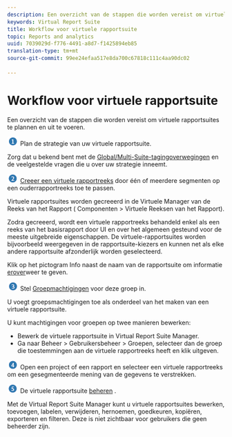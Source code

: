 ```yaml
---
description: Een overzicht van de stappen die worden vereist om virtuele rapportsuites te plannen en uit te voeren.
keywords: Virtual Report Suite
title: Workflow voor virtuele rapportsuite
topic: Reports and analytics
uuid: 7039029d-f776-4491-a8d7-f1425894eb85
translation-type: tm+mt
source-git-commit: 99ee24efaa517e8da700c67818c111c4aa90dc02

---
```



# Workflow voor virtuele rapportsuite

Een overzicht van de stappen die worden vereist om virtuele rapportsuites te plannen en uit te voeren.

![](assets/step1_icon.png) Plan de strategie van uw virtuele rapportsuite.

Zorg dat u bekend bent met de [Global/Multi-Suite-tagingoverwegingen](/help/components/vrs/vrs-considerations.md) en de veelgestelde vragen die u over uw strategie inneemt.

![](assets/step2_icon.png) [Creeer een virtuele rapportreeks](/help/components/vrs/c-workflow-vrs/vrs-create.md) door één of meerdere segmenten op een ouderrapportreeks toe te passen.

Virtuele rapportsuites worden gecreeerd in de Virtuele Manager van de Reeks van het Rapport ( Componenten > Virtuele Reeksen van het Rapport).

Zodra gecreeerd, wordt een virtuele rapportreeks behandeld enkel als een reeks van het basisrapport door UI en over het algemeen gesteund voor de meeste uitgebreide eigenschappen. De virtuele-rapportsuites worden bijvoorbeeld weergegeven in de rapportsuite-kiezers en kunnen net als elke andere rapportsuite afzonderlijk worden geselecteerd.

Klik op het pictogram Info naast de naam van de rapportsuite om informatie [erover](/help/components/vrs/c-workflow-vrs/vrs-view.md)weer te geven.

![](assets/step3_icon.png) Stel [Groepmachtigingen](/help/components/vrs/c-workflow-vrs/vrs-create.md) voor deze groep in.

U voegt groepsmachtigingen toe als onderdeel van het maken van een virtuele rapportsuite.

U kunt machtigingen voor groepen op twee manieren bewerken:

* Bewerk de virtuele rapportsuite in Virtual Report Suite Manager.
* Ga naar Beheer > Gebruikersbeheer > Groepen, selecteer dan de groep die toestemmingen aan de virtuele rapportreeks heeft en klik uitgeven.

![](assets/step4_icon.png) Open een project of een rapport en selecteer een virtuele rapportreeks om een gesegmenteerde mening van de gegevens te verstrekken.

![](assets/step5_icon.png) De virtuele rapportsuite [beheren](/help/components/vrs/c-workflow-vrs/vrs-manage.md) .

Met de Virtual Report Suite Manager kunt u virtuele rapportsuites bewerken, toevoegen, labelen, verwijderen, hernoemen, goedkeuren, kopiëren, exporteren en filteren. Deze is niet zichtbaar voor gebruikers die geen beheerder zijn.
